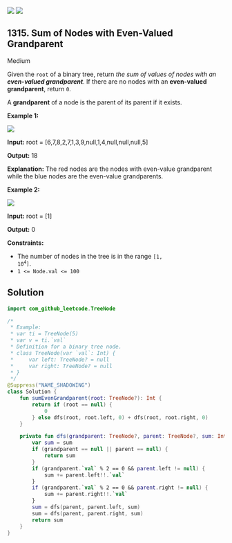 [![](https://img.shields.io/github/stars/javadev/LeetCode-in-Kotlin?label=Stars&style=flat-square)](https://github.com/javadev/LeetCode-in-Kotlin)
[![](https://img.shields.io/github/forks/javadev/LeetCode-in-Kotlin?label=Fork%20me%20on%20GitHub%20&style=flat-square)](https://github.com/javadev/LeetCode-in-Kotlin/fork)

## 1315\. Sum of Nodes with Even-Valued Grandparent

Medium

Given the `root` of a binary tree, return _the sum of values of nodes with an **even-valued grandparent**_. If there are no nodes with an **even-valued grandparent**, return `0`.

A **grandparent** of a node is the parent of its parent if it exists.

**Example 1:**

![](https://assets.leetcode.com/uploads/2021/08/10/even1-tree.jpg)

**Input:** root = [6,7,8,2,7,1,3,9,null,1,4,null,null,null,5]

**Output:** 18

**Explanation:** The red nodes are the nodes with even-value grandparent while the blue nodes are the even-value grandparents.

**Example 2:**

![](https://assets.leetcode.com/uploads/2021/08/10/even2-tree.jpg)

**Input:** root = [1]

**Output:** 0

**Constraints:**

*   The number of nodes in the tree is in the range <code>[1, 10<sup>4</sup>]</code>.
*   `1 <= Node.val <= 100`

## Solution

```kotlin
import com_github_leetcode.TreeNode

/*
 * Example:
 * var ti = TreeNode(5)
 * var v = ti.`val`
 * Definition for a binary tree node.
 * class TreeNode(var `val`: Int) {
 *     var left: TreeNode? = null
 *     var right: TreeNode? = null
 * }
 */
@Suppress("NAME_SHADOWING")
class Solution {
    fun sumEvenGrandparent(root: TreeNode?): Int {
        return if (root == null) {
            0
        } else dfs(root, root.left, 0) + dfs(root, root.right, 0)
    }

    private fun dfs(grandparent: TreeNode?, parent: TreeNode?, sum: Int): Int {
        var sum = sum
        if (grandparent == null || parent == null) {
            return sum
        }
        if (grandparent.`val` % 2 == 0 && parent.left != null) {
            sum += parent.left!!.`val`
        }
        if (grandparent.`val` % 2 == 0 && parent.right != null) {
            sum += parent.right!!.`val`
        }
        sum = dfs(parent, parent.left, sum)
        sum = dfs(parent, parent.right, sum)
        return sum
    }
}
```